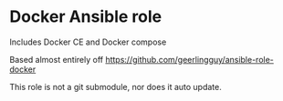 # Docker Ansible role

Includes Docker CE and Docker compose

Based almost entirely off https://github.com/geerlingguy/ansible-role-docker

This role is not a git submodule, nor does it auto update.
